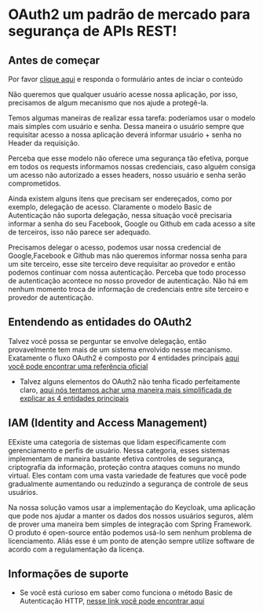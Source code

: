 # OAuth2 um padrão de mercado para segurança de APIs REST!

## Antes de começar
Por favor [clique aqui](https://docs.google.com/forms/d/e/1FAIpQLSdbo1yVJvDAv6Jj0S4eIWeEH13Rk32tJUSs3hTe4IkLejf7ig/viewform?usp=sf_link) e responda o formulário antes de inciar o conteúdo

Não queremos que qualquer usuário acesse nossa aplicação, por isso, precisamos de algum mecanismo que nos ajude a protegê-la.

Temos algumas maneiras de realizar essa tarefa: poderíamos usar o modelo mais simples com usuário e senha. Dessa maneira o usuário sempre que requisitar acesso a nossa aplicação deverá informar usuário + senha no Header da requisição.

Perceba que esse modelo não oferece uma segurança tão efetiva, porque em todos os requests informamos nossas credenciais, caso alguém consiga um acesso não autorizado a esses headers, nosso usuário e senha serão comprometidos.

Ainda existem alguns itens que precisam ser endereçados, como por exemplo, delegação de acesso.  Claramente o modelo Basic de Autenticação não suporta delegação, nessa situação você precisaria informar a senha do seu Facebook, Google ou Github em cada acesso a site de terceiros, isso não parece ser adequado.

Precisamos delegar o acesso, podemos usar nossa credencial de Google,Facebook e Github mas não queremos informar nossa senha para um site terceiro, esse site terceiro deve requisitar ao provedor e então podemos continuar com nossa autenticação. Perceba que todo processo de autenticação acontece no nosso provedor de autenticação. Não há em nenhum momento troca de informação de credenciais entre site terceiro e provedor de autenticação.


## Entendendo as entidades do OAuth2

Talvez você possa se perguntar se envolve delegação, então provavelmente tem mais de um sistema envolvido nesse mecanismo. Exatamente o fluxo OAuth2 é composto por 4 entidades principais [aqui você pode encontrar uma referência
oficial](https://tools.ietf.org/html/rfc6749#section-1.1) 

 * Talvez alguns elementos do OAuth2 não tenha ficado perfeitamente claro, [aqui nós tentamos achar uma maneira mais
 simplificada de explicar as 4 entidades principais](../informacao_procedural/oauth2_entidades.md)

## IAM (Identity and Access Management)

EExiste uma categoria de sistemas que lidam especificamente com gerenciamento e perfis de usuário. Nessa categoria, esses sistemas implementam de maneira bastante efetiva controles de segurança, criptografia da informação, proteção contra ataques comuns no mundo virtual. Eles contam com uma vasta variedade de features que você pode gradualmente aumentando ou reduzindo a segurança de controle de seus usuários.

Na nossa solução vamos usar a implementação do Keycloak, uma aplicação que pode nos ajudar a manter os dados dos nossos usuários seguros, além de prover uma maneira bem simples de integração com Spring Framework. O produto é open-source então podemos usá-lo sem nenhum problema de licenciamento. Aliás esse é um ponto de atenção sempre utilize software de acordo com a regulamentação da licença.


## Informações de suporte
 
* Se você está curioso em saber como funciona o método Basic de Autenticação HTTP, [nesse link você pode
encontrar aqui](https://developer.mozilla.org/en-US/docs/Web/HTTP/Authentication)
